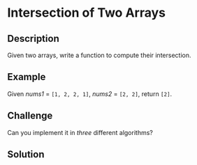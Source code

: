 # Intersection of Two Arrays

## Description

Given two arrays, write a function to compute their intersection.

## Example

Given _nums1_ = `[1, 2, 2, 1]`, _nums2_ = `[2, 2]`, return `[2]`.

## Challenge

Can you implement it in _three_ different algorithms?

## Solution



